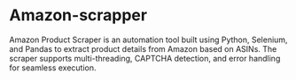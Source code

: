 # Amazon-scrapper
Amazon Product Scraper is an automation tool built using Python, Selenium, and Pandas to extract product details from Amazon based on ASINs. The scraper supports multi-threading, CAPTCHA detection, and error handling for seamless execution.
